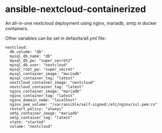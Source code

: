 # ansible-nextcloud-containerized

An all-in-one nextcloud deployment using nginx, mariadb, smtp in docker containers.

Other variables can be set in defaults/all.yml file:

```
nextcloud:
  db_volume: "db"
  mysql_db_name: "db"
  mysql_db_pw: "super_secret2"
  mysql_db_user: "nextcloud"
  mysql_root_pw: "super_secret"
  mysql_container_image: "mariadb"
  mysql_container_tag: "latest"
  nextcloud_container_image: "nextcloud"
  nextcloud_container_tag: "latest"
  nginx_container_image: "mariadb"
  nginx_container_tag: "latest"
  nginx_domain_name: "localhost"
  nginx_pem_volume: "/var/ansible/self-signed:/etc/nginx/ssl.pem:ro"
  restart_policy: "always"
  smtp_container_image: "mariadb"
  smtp_container_tag: "latest"
  state: "started"
  volume: "nextcloud"
```

